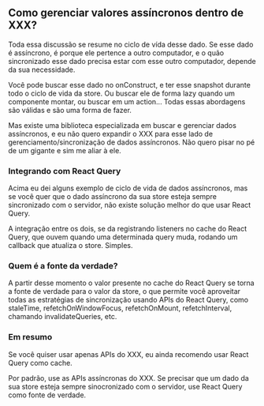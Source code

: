 ## Como gerenciar valores assíncronos dentro de XXX?
Toda essa discussão se resume no ciclo de vída desse dado. Se esse dado é assíncrono, é porque ele pertence a outro computador, e o quão sincronizado esse dado precisa estar com esse outro computador, depende da sua necessidade.

Você pode buscar esse dado no onConstruct, e ter esse snapshot durante todo o ciclo de vida da store. Ou buscar ele de forma lazy quando um componente montar, ou buscar em um action... Todas essas abordagens são válidas e são uma forma de fazer.

Mas existe uma biblioteca especializada em buscar e gerenciar dados assíncronos, e eu não quero expandir o XXX para esse lado de gerenciamento/sincronização de dados assíncronos. Não quero pisar no pé de um gigante e sim me aliar à ele.

### Integrando com React Query
Acima eu dei alguns exemplo de ciclo de vida de dados assíncronos, mas se você quer que o dado assíncrono da sua store esteja sempre sincronizado com o servidor, não existe solução melhor do que usar React Query.

A integração entre os dois, se da registrando listeners no cache do React Query, que ouvem quando uma determinada query muda, rodando um callback que atualiza o store. Simples.


### Quem é a fonte da verdade?
A partir desse momento o valor presente no cache do React Query se torna a fonte de verdade para o valor da store, o que permite você aproveitar todas as estratégias de sincronização usando APIs do React Query, como staleTime, refetchOnWindowFocus, refetchOnMount, refetchInterval, chamando invalidateQueries, etc.

### Em resumo
Se você quiser usar apenas APIs do XXX, eu ainda recomendo usar React Query como cache.

Por padrão, use as APIs assíncronas do XXX. Se precisar que um dado da sua store esteja sempre sinocronizado com o servidor, use React Query como fonte de verdade.


